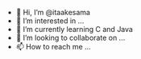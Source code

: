 - 👋 Hi, I’m @itaakesama
- 👀 I’m interested in ...
- 🌱 I’m currently learning C and Java
- 💞️ I’m looking to collaborate on ...
- 📫 How to reach me ...

<!---
Hokage027/Hokage027 is a ✨ special ✨ repository because its `README.md` (this file) appears on your GitHub profile.
You can click the Preview link to take a look at your changes.
--->
